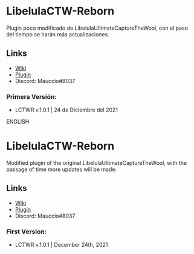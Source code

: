 # LibelulaCTW-Reborn
Plugin poco modificado de LibelulaUltimateCaptureTheWool, con el paso del tiempo se harán más actualizaciones.
## Links
- [Wiki](https://lovesaura1170.gitbook.io/libelulactw-reborn/)
- [Plugin](https://www.spigotmc.org/resources/libelulactw-reborn.101094/)
- Discord: Mauccio#8037

### Primera Versión: 
- LCTWR v.1.0.1 | 24 de Diciembre del 2021

ENGLISH

# LibelulaCTW-Reborn
Modified plugin of the original LibelulaUltimateCaptureTheWool, with the passage of time more updates will be made.
## Links
- [Wiki](https://lovesaura1170.gitbook.io/libelulactw-reborn/)
- [Plugin](https://www.spigotmc.org/resources/libelulactw-reborn.101094/)
- Discord: Mauccio#8037

### First Version:
- LCTWR v.1.0.1 | December 24th, 2021
